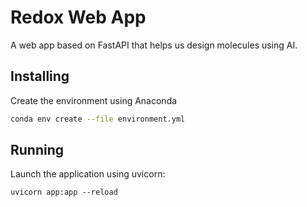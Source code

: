 # Redox Web App

A web app based on FastAPI that helps us design molecules using AI.

## Installing

Create the environment using Anaconda

```bash
conda env create --file environment.yml
```

## Running

Launch the application using uvicorn:

```commandline
uvicorn app:app --reload
```
